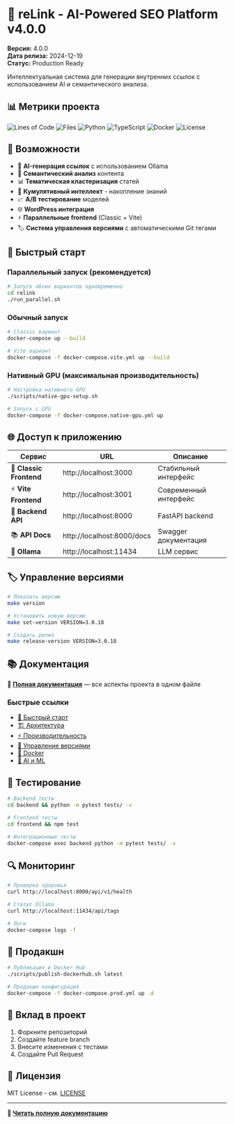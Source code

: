 # 🚀 reLink - AI-Powered SEO Platform v4.0.0

**Версия:** 4.0.0  
**Дата релиза:** 2024-12-19  
**Статус:** Production Ready

Интеллектуальная система для генерации внутренних ссылок с использованием AI и семантического анализа.

## 📊 Метрики проекта

![Lines of Code](https://img.shields.io/badge/lines%20of%20code-18,429-brightgreen)
![Files](https://img.shields.io/badge/files-95-blue)
![Python](https://img.shields.io/badge/python-3.11+-yellow)
![TypeScript](https://img.shields.io/badge/typescript-5.0+-blue)
![Docker](https://img.shields.io/badge/docker-20.10+-orange)
![License](https://img.shields.io/badge/license-MIT-green)

## 🎯 Возможности

- 🤖 **AI-генерация ссылок** с использованием Ollama
- 🧠 **Семантический анализ** контента
- 📊 **Тематическая кластеризация** статей
- 🔗 **Кумулятивный интеллект** - накопление знаний
- 📈 **A/B тестирование** моделей
- 🌐 **WordPress интеграция**
- ⚡ **Параллельные frontend** (Classic + Vite)
- 🏷️ **Система управления версиями** с автоматическими Git тегами

## 🚀 Быстрый старт

### Параллельный запуск (рекомендуется)
```bash
# Запуск обоих вариантов одновременно
cd relink
./run_parallel.sh
```

### Обычный запуск
```bash
# Classic вариант
docker-compose up --build

# Vite вариант
docker-compose -f docker-compose.vite.yml up --build
```

### Нативный GPU (максимальная производительность)
```bash
# Настройка нативного GPU
./scripts/native-gpu-setup.sh

# Запуск с GPU
docker-compose -f docker-compose.native-gpu.yml up
```

## 🌐 Доступ к приложению

| Сервис | URL | Описание |
|--------|-----|----------|
| 🎯 **Classic Frontend** | http://localhost:3000 | Стабильный интерфейс |
| ⚡ **Vite Frontend** | http://localhost:3001 | Современный интерфейс |
| 🔧 **Backend API** | http://localhost:8000 | FastAPI backend |
| 📚 **API Docs** | http://localhost:8000/docs | Swagger документация |
| 🧠 **Ollama** | http://localhost:11434 | LLM сервис |

## 🏷️ Управление версиями

```bash
# Показать версию
make version

# Установить новую версию
make set-version VERSION=3.0.18

# Создать релиз
make release-version VERSION=3.0.18
```

## 📚 Документация

**📖 [Полная документация](UNIFIED_DOCUMENTATION.md)** — все аспекты проекта в одном файле

### Быстрые ссылки
- [🚀 Быстрый старт](UNIFIED_DOCUMENTATION.md#-как-быстро-начать-работу)
- [🏗️ Архитектура](UNIFIED_DOCUMENTATION.md#️-архитектура-системы)
- [⚡ Производительность](UNIFIED_DOCUMENTATION.md#-производительность-и-оптимизация)
- [🔧 Управление версиями](UNIFIED_DOCUMENTATION.md#-управление-версиями)
- [🐳 Docker](UNIFIED_DOCUMENTATION.md#-docker-и-развертывание)
- [🧠 AI и ML](UNIFIED_DOCUMENTATION.md#-ai-и-машинное-обучение)

## 🧪 Тестирование

```bash
# Backend тесты
cd backend && python -m pytest tests/ -v

# Frontend тесты
cd frontend && npm test

# Интеграционные тесты
docker-compose exec backend python -m pytest tests/ -v
```

## 🔍 Мониторинг

```bash
# Проверка здоровья
curl http://localhost:8000/api/v1/health

# Статус Ollama
curl http://localhost:11434/api/tags

# Логи
docker-compose logs -f
```

## 🚀 Продакшн

```bash
# Публикация в Docker Hub
./scripts/publish-dockerhub.sh latest

# Продакшн конфигурация
docker-compose -f docker-compose.prod.yml up -d
```

## 🤝 Вклад в проект

1. Форкните репозиторий
2. Создайте feature branch
3. Внесите изменения с тестами
4. Создайте Pull Request

## 📄 Лицензия

MIT License - см. [LICENSE](LICENSE)

---

**📖 [Читать полную документацию](UNIFIED_DOCUMENTATION.md)** 